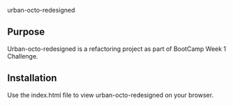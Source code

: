 urban-octo-redesigned

## Purpose
Urban-octo-redesigned is a refactoring project as part of BootCamp Week 1 Challenge.

## Installation
Use the index.html file to view urban-octo-redesigned on your browser.
